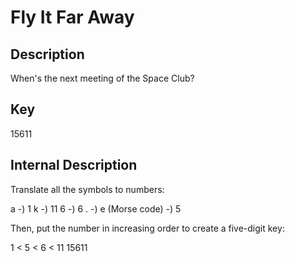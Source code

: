 # Fly It Far Away

Description
------------

When's the next meeting of the Space Club?



Key
---------
15611

Internal Description
--------------------
Translate all the symbols to numbers:

a -) 1
k -) 11
6 -) 6
. -) e (Morse code) -) 5

Then, put the number in increasing order to create a five-digit key:

1 < 5 < 6 < 11
15611